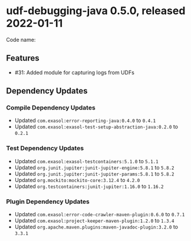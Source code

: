 # udf-debugging-java 0.5.0, released 2022-01-11

Code name:

## Features

* #31: Added module for capturing logs from UDFs

## Dependency Updates

### Compile Dependency Updates

* Updated `com.exasol:error-reporting-java:0.4.0` to `0.4.1`
* Updated `com.exasol:exasol-test-setup-abstraction-java:0.2.0` to `0.2.1`

### Test Dependency Updates

* Updated `com.exasol:exasol-testcontainers:5.1.0` to `5.1.1`
* Updated `org.junit.jupiter:junit-jupiter-engine:5.8.1` to `5.8.2`
* Updated `org.junit.jupiter:junit-jupiter-params:5.8.1` to `5.8.2`
* Updated `org.mockito:mockito-core:3.12.4` to `4.2.0`
* Updated `org.testcontainers:junit-jupiter:1.16.0` to `1.16.2`

### Plugin Dependency Updates

* Updated `com.exasol:error-code-crawler-maven-plugin:0.6.0` to `0.7.1`
* Updated `com.exasol:project-keeper-maven-plugin:1.2.0` to `1.3.4`
* Updated `org.apache.maven.plugins:maven-javadoc-plugin:3.2.0` to `3.3.1`
